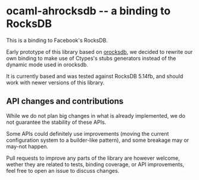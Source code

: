 # ocaml-ahrocksdb -- a binding to RocksDB

This is a binding to Facebook's RocksDB.

Early prototype of this library based on [orocksdb](https://github.com/domsj/orocksdb), we decided to rewrite our own binding to make use of Ctypes's stubs generators instead of the dynamic mode used in orocksdb.

It is currently based and was tested against RocksDB 5.14fb, and should work with newer versions of this library.

## API changes and contributions

While we do not plan big changes in what is already implemented, we do not guarantee the stability of these APIs.

Some APIs could definitely use improvements (moving the current configuration system to a builder-like pattern),
and some breakage may or may-not happen.

Pull requests to improve any parts of the library are however welcome, wether they are related to
tests, binding coverage, or API improvements, feel free to open an issue to discuss changes.
